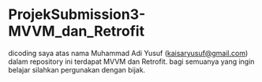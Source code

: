 # ProjekSubmission3-MVVM_dan_Retrofit
dicoding saya atas nama Muhammad Adi Yusuf (kaisaryusuf@gmail.com)
dalam repository ini terdapat MVVM dan Retrofit. bagi semuanya yang ingin belajar silahkan pergunakan dengan bijak.
